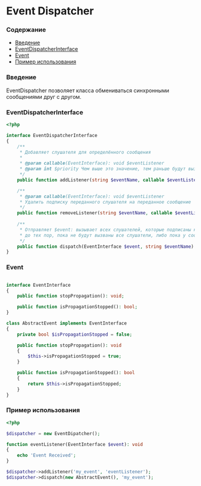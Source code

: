 # Event Dispatcher

### Содержание

* [Введение](#введение)
* [EventDispatcherInterface](#eventdispatcherinterface)
* [Event](#event)
* [Пример использования](#пример-использования)

### Введение

EventDispatcher позволяет класса обмениваться синхронными сообщениями друг с другом.

### EventDispatcherInterface

```php
<?php

interface EventDispatcherInterface
{
    /**
     * Добавляет слушателя для определённого сообщения
     *
     * @param callable(EventInterface): void $eventListener
     * @param int $priority Чем выше это значение, тем раньше будут вызван этот слушатель
     */
    public function addListener(string $eventName, callable $eventListener, int $priority = 0): self;

    /**
     * @param callable(EventInterface): void $eventListener
     * Удалить подписку переданного слушателя на переданное сообщение
     */
    public function removeListener(string $eventName, callable $eventListener): void;
    
    /**
     * Отправляет $event: вызывает всех слушателей, которые подписаны на это сообщение
     * до тех пор, пока не будут вызваны все слушатели, либо пока у сообщения не будет вызван метод ->stopPropagation()
     */
    public function dispatch(EventInterface $event, string $eventName): self;
}
```

### Event

```php

interface EventInterface
{
    public function stopPropagation(): void;

    public function isPropagationStopped(): bool;
}

class AbstractEvent implements EventInterface
{
    private bool $isPropagationStopped = false;

    public function stopPropagation(): void
    {
        $this->isPropagationStopped = true;
    }

    public function isPropagationStopped(): bool
    {
        return $this->isPropagationStopped;
    }
}
```

### Пример использования

```php
<?php

$dispatcher = new EventDipatcher();

function eventListener(EventInterface $event): void
{
    echo 'Event Received';
}

$dispatcher->addListener('my_event', 'eventListener');
$dispatcher->dispatch(new AbstractEvent(), 'my_event');
```
